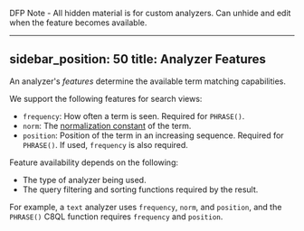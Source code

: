 DFP Note - All hidden material is for custom analyzers. Can unhide and edit when the feature becomes available.

---
sidebar_position: 50
title: Analyzer Features
---

An analyzer's _features_ determine the available term matching capabilities.

We support the following features for search views:

- `frequency`: How often a term is seen. Required for `PHRASE()`.
- `norm`:  The [normalization constant](https://en.wikipedia.org/wiki/Normalizing_constant) of the term.
- `position`: Position of the term in an increasing sequence. Required for `PHRASE()`. If used, `frequency` is also required.

Feature availability depends on the following:

- The type of analyzer being used.
- The query filtering and sorting functions required by the result.

For example, a `text` analyzer uses `frequency`, `norm`, and `position`, and the `PHRASE()` C8QL function requires `frequency` and `position`.